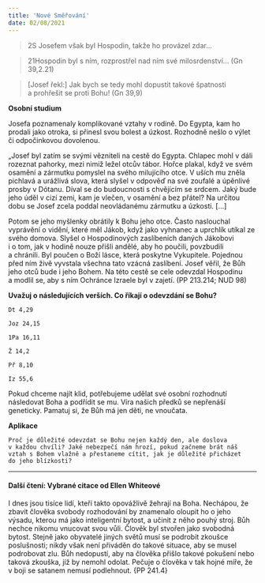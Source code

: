 ```yaml
---
title: 'Nové Směřování'
date: 02/08/2021
---
```


> <p></p>
> 2S Josefem však byl Hospodin, takže ho provázel zdar...

> <p></p>
> 21Hospodin byl s ním, rozprostřel nad ním své milosrdenství... (Gn 39,2.21)

> <p></p>
> [Josef řekl:] Jak bych se tedy mohl dopustit takové špatnosti a prohřešit se proti Bohu! (Gn 39,9)

**Osobní studium**

Josefa poznamenaly komplikované vztahy v rodině. Do Egypta, kam ho prodali jako otroka, si přinesl svou bolest a úzkost. Rozhodně nešlo o výlet či odpočinkovou dovolenou.

„Josef byl zatím se svými vězniteli na cestě do Egypta. Chlapec mohl v dáli rozeznat pahorky, mezi nimiž ležel otcův tábor. Hořce plakal, když ve svém osamění a zármutku pomyslel na svého milujícího otce. V uších mu zněla pichlavá a urážlivá slova, která slyšel v odpověď na své zoufalé a úpěnlivé prosby v Dótanu. Díval se do budoucnosti s chvějícím se srdcem. Jaký bude jeho úděl v cizí zemi, kam je vlečen, v osamění a bez přátel? Na určitou dobu se Josef zcela poddal neovládanému zármutku a úzkosti. [...]

Potom se jeho myšlenky obrátily k Bohu jeho otce. Často naslouchal vyprávění o vidění, které měl Jákob, když jako vyhnanec a uprchlík utíkal ze svého domova. Slyšel o Hospodinových zaslíbeních daných Jákobovi i o tom, jak v hodině nouze přišli andělé, aby ho poučili, povzbudili a chránili. Byl poučen o Boží lásce, která poskytne Vykupitele. Pojednou před ním živě vyvstala všechna tato vzácná zaslíbení. Josef věřil, že Bůh jeho otců bude i jeho Bohem. Na této cestě se cele odevzdal Hospodinu a modlil se, aby s ním Ochránce Izraele byl v zajetí. (PP 213.214; NUD 98)

**Uvažuj o následujících verších. Co říkají o odevzdání se Bohu?**

`Dt 4,29`

`Joz 24,15`

`1Pa 16,11`

`Ž 14,2`

`Př 8,10`

`Iz 55,6`

Pokud chceme najít klid, potřebujeme udělat své osobní rozhodnutí následovat Boha a podřídit se mu. Víra našich předků se nepřenáší geneticky. Pamatuj si, že Bůh má jen děti, ne vnoučata.

**Aplikace**

`Proč je důležité odevzdat se Bohu nejen každý den, ale doslova v každou chvíli? Jaké nebezpečí nám hrozí, pokud začneme brát náš vztah s Bohem vlažně a přestaneme cítit, jak je důležité přicházet do jeho blízkosti?`

---

#### Další čtení: Vybrané citace od Ellen Whiteové

I dnes jsou tisíce lidí, kteří takto opovážlivě žehrají na Boha. Nechápou, že zbavit člověka svobody rozhodování by znamenalo oloupit ho o jeho výsadu, kterou má jako inteligentní bytost, a učinit z něho pouhý stroj. Bůh nechce nikomu vnucovat svou vůli. Člověk byl stvořen jako svobodná bytost. Stejně jako obyvatelé jiných světů musí se podrobit zkoušce poslušnosti; nikdy však není přiváděn do takové situace, aby se musel podrobovat zlu. Bůh nedopustí, aby na člověka přišlo takové pokušení nebo taková zkouška, jíž by nemohl odolat. Pečuje o člověka v tak hojné míře, že v boji se satanem nemusí podlehnout. {PP 241.4}